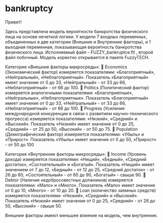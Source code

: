 # bankruptcy
Привет!

Здесь представлена модель вероятности банкротства физического лица на основе нечеткой логики.
У модели 7 входных переменных, объединенных в две категории (Внешние и Внутренние факторы), и 1 выходная переменная, показывающая вероятность банкротства физического лица.
Исполняемый файл - FUZZY_bankruptce.ftl , второй файл побочный. Модель коректно открывается в пакете FuzzyTECH.

Категория «Внешние факторы макросреды»:
	Economics (Экономический фактор) измеряется показателями: «Благоприятный», «Нейтральный», «Неблагоприятный». Показатель «Благоприятный» имеет значение от 0 до 33, «Нейтральный» - от 33 до 66, «Неблагоприятный» - от 66 до 100. 
	Politics (Политический фактор) измеряется аналогичными показателями: «Благоприятные», «Нейтральные», «Неблагоприятные». Показатель «Благоприятный» имеет значение от 0 до 33, «Нейтральный» - от 33 до 66, «Неблагоприятный» - от 66 до 100.
	Progress (Усиление международной конкуренции в связи с развитием научно-технического прогресса) измеряется показателями: «Низкий», «Средний» и «Высокий». Показатель «Низкий» имеет значение от 0 до 25, «Средний» - от 25 до 50, «Высокий» - от 50 до 75.
	Population (Демографический фактор) измеряется показателями: «Убыль» и «Прирост». Показатель «Убыль» имеет значение от 0 до 50, «Прирост» - от 50 до 100

Категория «Внутренние факторы микросреды»:
	Income (Уровень дохода) измеряется показателями: «Нищий», «Бедный», «Средний достаток», «Состоятельный» и «Богатый». Показатель «Нищий» имеет значением от 7 до 12, «Бедный» - от 12 до 25, «Средний достаток» - от 26 до 60, «Состоятельный» - от 60 до 90, «Богатый» - свыше 90.
	Debtor (Наличие недобросовестных должников) измеряется показателями: «Мало» и «Много». Показатель «Мало» имеет значение от 0 до 10, «Много» - от 10 до 20.
	Loan (количество заемных средств) измеряется показателями: «Низкий», «Средний» и «Высокий». Показатель «Низкий» имеет значение от 0 до 25, «Средний» - от 26 до 50, «Высокий» - свыше 50.

Внешние факторы имеют меньшее влияние на модель, чем внутренние.
